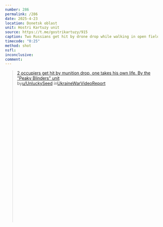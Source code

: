 ```yaml
---
number: 286
permalink: /286
date: 2025-4-23
location: Donetsk oblast
unit: Hostri Kartuzy unit
source: https://t.me/gostrikartuzy/915
caption: Two Russians get hit by drone drop while walking in open field, both down on the ground. One decides to shoot himself almost immediately while his comrade chooses to fight back with little success
timecode: "0:25"
method: shot
nsfl: 
inconclusive: 
comment: 
---
```

<blockquote class="reddit-embed-bq" style="height:500px" data-embed-height="740"><a href="https://www.reddit.com/r/UkraineWarVideoReport/comments/1k628on/2_occupiers_get_hit_by_munition_drop_one_takes/">2 occupiers get hit by munition drop, one takes his own life. By the "Peaky Blinders" unit</a><br> by<a href="https://www.reddit.com/user/UnluckySeed/">u/UnluckySeed</a> in<a href="https://www.reddit.com/r/UkraineWarVideoReport/">UkraineWarVideoReport</a></blockquote><script async="" src="https://embed.reddit.com/widgets.js" charset="UTF-8"></script>